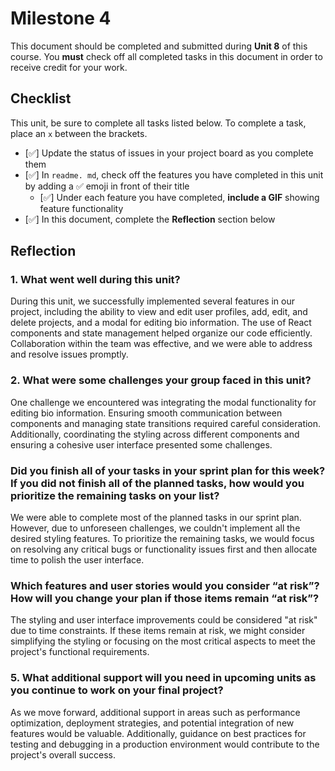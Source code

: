 # Milestone 4

This document should be completed and submitted during **Unit 8** of this course. You **must** check off all completed tasks in this document in order to receive credit for your work.

## Checklist

This unit, be sure to complete all tasks listed below. To complete a task, place an `x` between the brackets.

- [✅] Update the status of issues in your project board as you complete them
- [✅] In `readme. md`, check off the features you have completed in this unit by adding a ✅ emoji in front of their title
  - [✅] Under each feature you have completed, **include a GIF** showing feature functionality
- [✅] In this document, complete the **Reflection** section below

## Reflection

### 1. What went well during this unit?

During this unit, we successfully implemented several features in our project, including the ability to view and edit user profiles, add, edit, and delete projects, and a modal for editing bio information. The use of React components and state management helped organize our code efficiently. Collaboration within the team was effective, and we were able to address and resolve issues promptly.

### 2. What were some challenges your group faced in this unit?
One challenge we encountered was integrating the modal functionality for editing bio information. Ensuring smooth communication between components and managing state transitions required careful consideration. Additionally, coordinating the styling across different components and ensuring a cohesive user interface presented some challenges.


### Did you finish all of your tasks in your sprint plan for this week? If you did not finish all of the planned tasks, how would you prioritize the remaining tasks on your list?
We were able to complete most of the planned tasks in our sprint plan. However, due to unforeseen challenges, we couldn't implement all the desired styling features. To prioritize the remaining tasks, we would focus on resolving any critical bugs or functionality issues first and then allocate time to polish the user interface.


### Which features and user stories would you consider “at risk”? How will you change your plan if those items remain “at risk”?
The styling and user interface improvements could be considered "at risk" due to time constraints. If these items remain at risk, we might consider simplifying the styling or focusing on the most critical aspects to meet the project's functional requirements.


### 5. What additional support will you need in upcoming units as you continue to work on your final project?
As we move forward, additional support in areas such as performance optimization, deployment strategies, and potential integration of new features would be valuable. Additionally, guidance on best practices for testing and debugging in a production environment would contribute to the project's overall success.
